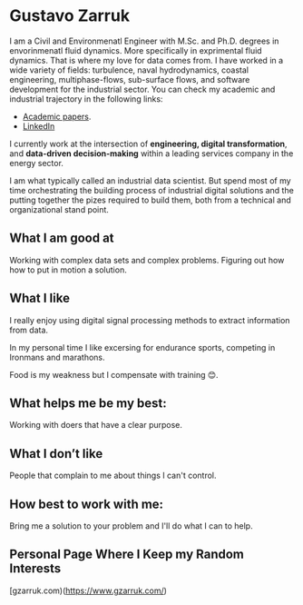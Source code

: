 # Gustavo Zarruk
I am a Civil and Environmenatl Engineer with M.Sc. and Ph.D. degrees in envorinmenatl fluid dynamics. More specifically in exprimental fluid dynamics. That is where my love for data comes from. I have worked in a wide variety of fields: turbulence, naval hydrodynamics, coastal engineering, multiphase-flows, sub-surface flows, and software development for the industrial sector. You can check my academic and industrial trajectory in the following links:
* [Academic papers](https://scholar.google.com/citations?hl=en&user=Ncr0ISUAAAAJ).
* [LinkedIn](https://arc.net/l/quote/yusliqil)

I currently work at the intersection of **engineering, digital transformation**, and **data-driven decision-making** within a leading services company in the energy sector. 

I am what typically called an industrial data scientist. But spend most of my time orchestrating the building process of industrial digital solutions and the putting together the pizes required to build them, both from a technical and organizational stand point.


## What I am good at

Working with complex data sets and complex problems. Figuring out how how to put in motion a solution. 

## What I like

I really enjoy using digital signal processing methods to extract information from data. 

In my personal time I like excersing for endurance sports, competing in Ironmans and marathons.

Food is my weakness but I compensate with training 😊.

## What helps me be my best:

Working with doers that have a clear purpose.

## What I don’t like

People that complain to me about things I can't control.

## How best to work with me:

Bring me a solution to your problem and I'll do what I can to help.

## Personal Page Where I Keep my Random Interests
[gzarruk.com)(https://www.gzarruk.com/)
